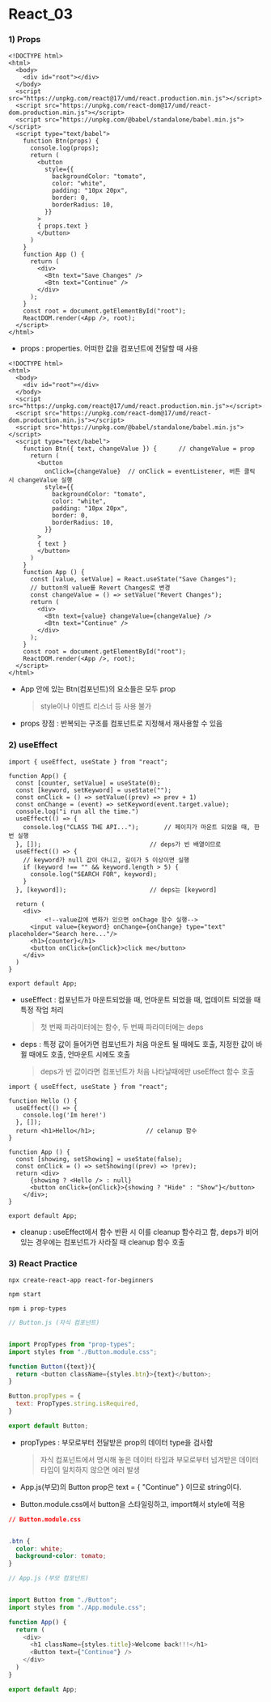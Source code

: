 # React_03

### 1) Props

```react
<!DOCTYPE html>
<html>
  <body>
    <div id="root"></div>
  </body>
  <script src="https://unpkg.com/react@17/umd/react.production.min.js"></script>
  <script src="https://unpkg.com/react-dom@17/umd/react-dom.production.min.js"></script>
  <script src="https://unpkg.com/@babel/standalone/babel.min.js"></script>
  <script type="text/babel">
    function Btn(props) {
      console.log(props);
      return (
        <button
          style={{
            backgroundColor: "tomato",
            color: "white",
            padding: "10px 20px",
            border: 0,
            borderRadius: 10,
          }}
        >
        { props.text }
        </button>
      )
    }
    function App () {
      return (
        <div>
          <Btn text="Save Changes" />
          <Btn text="Continue" />
        </div>
      );
    }
    const root = document.getElementById("root");
    ReactDOM.render(<App />, root);
  </script>
</html>
```

- props : properties. 어떠한 값을 컴포넌트에 전달할 때 사용

  

```react
<!DOCTYPE html>
<html>
  <body>
    <div id="root"></div>
  </body>
  <script src="https://unpkg.com/react@17/umd/react.production.min.js"></script>
  <script src="https://unpkg.com/react-dom@17/umd/react-dom.production.min.js"></script>
  <script src="https://unpkg.com/@babel/standalone/babel.min.js"></script>
  <script type="text/babel">
    function Btn({ text, changeValue }) {      // changeValue = prop
      return (
        <button
          onClick={changeValue}  // onClick = eventListener, 버튼 클릭 시 changeValue 실행
          style={{
            backgroundColor: "tomato",
            color: "white",
            padding: "10px 20px",
            border: 0,
            borderRadius: 10,
          }}
        >
        { text }
        </button>
      )
    }
    function App () {
      const [value, setValue] = React.useState("Save Changes");
      // button의 value를 Revert Changes로 변경
      const changeValue = () => setValue("Revert Changes"); 
      return (
        <div>
          <Btn text={value} changeValue={changeValue} />
          <Btn text="Continue" />
        </div>
      );
    }
    const root = document.getElementById("root");
    ReactDOM.render(<App />, root);
  </script>
</html>
```

- App 안에 있는 Btn(컴포넌트)의 요소들은 모두 prop

  > style이나 이벤트 리스너 등 사용 불가

- props 장점 : 반복되는 구조를 컴포넌트로 지정해서 재사용할 수 있음



### 2) useEffect

```react
import { useEffect, useState } from "react";

function App() {
  const [counter, setValue] = useState(0);
  const [keyword, setKeyword] = useState("");
  const onClick = () => setValue((prev) => prev + 1)
  const onChange = (event) => setKeyword(event.target.value);
  console.log("i run all the time.")
  useEffect(() => {
    console.log("CLASS THE API...");       // 페이지가 마운트 되었을 때, 한번 실행
  }, []);                              // deps가 빈 배열이므로
  useEffect(() => {
    // keyword가 null 값이 아니고, 길이가 5 이상이면 실행
    if (keyword !== "" && keyword.length > 5) {    
      console.log("SEARCH FOR", keyword);
    }
  }, [keyword]);                       // deps는 [keyword]

  return (
    <div>
          <!--value값에 변화가 있으면 onChage 함수 실행-->
      <input value={keyword} onChange={onChange} type="text" placeholder="Search here..."/>
      <h1>{counter}</h1>
      <button onClick={onClick}>click me</button>
    </div>
  )
}

export default App;
```

- useEffect : 컴포넌트가 마운트되었을 때, 언마운트 되었을 때, 업데이트 되었을 때 특정 작업 처리

  > 첫 번째 파라미터에는 함수, 두 번째 파라미터에는 deps

- deps : 특정 값이 들어가면 컴포넌트가 처음 마운트 될 때에도 호출, 지정한 값이 바뀔 때에도 호출, 언마운트 시에도 호출

  > deps가 빈 값이라면 컴포넌트가 처음 나타날때에만 useEffect 함수 호출
  
  

```react
import { useEffect, useState } from "react";

function Hello () {
  useEffect(() => {
    console.log('Im here!')
  }, []);
  return <h1>Hello</h1>;              // celanup 함수
}

function App () {
  const [showing, setShowing] = useState(false);
  const onClick = () => setShowing((prev) => !prev);
  return <div>
      {showing ? <Hello /> : null}
      <button onClick={onClick}>{showing ? "Hide" : "Show"}</button>
    </div>;
}

export default App;
```

- cleanup : useEffect에서 함수 반환 시 이를 cleanup 함수라고 함, deps가 비어있는 경우에는 컴포넌트가 사라질 때 cleanup 함수 호출

  

### 3) React Practice

`npx create-react-app react-for-beginners`

`npm start`

`npm i prop-types`

```javascript
// Button.js (자식 컴포넌트)


import PropTypes from "prop-types";
import styles from "./Button.module.css";

function Button({text}){
  return <button className={styles.btn}>{text}</button>;
}

Button.propTypes = {
  text: PropTypes.string.isRequired,
}

export default Button;
```

- propTypes : 부모로부터 전달받은 prop의 데이터 type을 검사함

  > 자식 컴포넌트에서 명시해 놓은 데이터 타입과 부모로부터 넘겨받은 데이터 타입이 일치하지 않으면 에러 발생

- App.js(부모)의 Button prop은 text = { "Continue" } 이므로 string이다. 

- Button.module.css에서 button을 스타일링하고, import해서 style에 적용



```css
// Button.module.css


.btn {
  color: white;
  background-color: tomato;
}
```

```javascript
// App.js (부모 컴포넌트)


import Button from "./Button";
import styles from "./App.module.css";

function App() {
  return (
    <div>
      <h1 className={styles.title}>Welcome back!!!</h1>
      <Button text={"Continue"} />
    </div>
  )
}

export default App;
```

